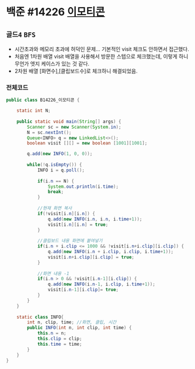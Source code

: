 # 백준 #14226 [이모티콘](https://www.acmicpc.net/problem/14226)
`골드4` `BFS`
---
- 시간초과와 메모리 초과에 허덕인 문제... 기본적인 visit 체크도 안하면서 접근했다.
- 처음엔 1차원 배열 visit 배열을 사용해서 방문한 스텝으로 체크했는데, 이렇게 하니 무언가 엣지 케이스가 있는 것 같다.
- 2차원 배열 [화면수],[클립보드수]로 체크하니 해결되었음.

### 전체코드
```java
public class B14226_이모티콘 {

	static int N;
	
	public static void main(String[] args) {
		Scanner sc = new Scanner(System.in);
		N = sc.nextInt();
		Queue<INFO> q = new LinkedList<>();
		boolean visit [][] = new boolean [1001][1001];

		q.add(new INFO(1, 0, 0));
		
		while(!q.isEmpty()) {
			INFO i = q.poll();
			
			if(i.n == N) {
				System.out.println(i.time);
				break;
			}
			
			//현재 화면 복사
			if(!visit[i.n][i.n]) {
				q.add(new INFO(i.n, i.n, i.time+1));
				visit[i.n][i.n] = true;
			}
			
			//클립보드 내용 화면에 붙여넣기
			if(i.n + i.clip <= 1000 && !visit[i.n+i.clip][i.clip]) {
				q.add(new INFO(i.n + i.clip, i.clip, i.time+1));
				visit[i.n+i.clip][i.clip] = true;
			}
			
			//화면 내용 -1
			if(i.n > 0 && !visit[i.n-1][i.clip]) {
				q.add(new INFO(i.n-1, i.clip, i.time+1));
				visit[i.n-1][i.clip]= true;
			}
		}
	}
	
	static class INFO{
		int n, clip, time; //화면, 클립, 시간
		public INFO(int n, int clip, int time) {
			this.n = n;
			this.clip = clip;
			this.time = time;
		}
	}
}

```
